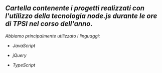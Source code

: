 ## _Cartella contenente i progetti realizzati con l'utilizzo della tecnologia node.js durante le ore di TPSI nel corso dell'anno._

_Abbiamo principalmente utilizzato i linguaggi:_

* _JavaScript_

* _jQuery_

* _TypeScript_